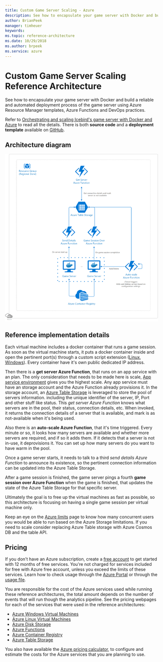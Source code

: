 ```yaml
---
title: Custom Game Server Scaling - Azure
description: See how to encapsulate your game server with Docker and build a reliable and automated deployment process of the game server using Azure Resource Manager templates, Azure Functions and DevOps practices.
author: BrianPeek
manager: timheuer
keywords: 
ms.topic: reference-architecture
ms.date: 10/29/2018
ms.author: brpeek
ms.service: azure
---
```


# Custom Game Server Scaling Reference Architecture

See how to encapsulate your game server with Docker and build a reliable and automated deployment process of the game server using Azure Resource Manager templates, Azure Functions and DevOps practices.

Refer to [Orchestrating and scaling Icebird's game server with Docker and Azure](https://microsoft.github.io/techcasestudies/devops/azure%20app%20service/azure%20functions/2017/04/21/IceBird.html) to read all the details. There is both **source code** and a **deployment template** available on [GitHub](https://github.com/Annonator/FuncyAutoScale).

## Architecture diagram

[![Basic game server hosting using encapsulation](media/multiplayer/multiplayer-basicgameserver-encapsulate.png)](media/multiplayer/multiplayer-basicgameserver-encapsulate.png)

## Reference implementation details

Each virtual machine includes a docker container that runs a game session. As soon as the virtual machine starts, it puts a docker container inside and open the pertinent port(s) through a custom script extension ([Linux](https://docs.microsoft.com/azure/virtual-machines/extensions/custom-script-linux), [Windows](https://docs.microsoft.com/azure/virtual-machines/extensions/custom-script-windows)). Every container have it's own public dedicated IP address.

Then there is a **get server Azure Function**, that runs on an app service with an plan. The only consideration that needs to be made here is scale, [App service environment](https://docs.microsoft.com/azure/app-service/environment/intro) gives you the highest scale. Any app service must have an storage account and the Azure Function already provisions it. In the storage account, an [Azure Table Storage](https://docs.microsoft.com/azure/storage/tables/table-storage-overview) is leveraged to store the pool of servers information. including the unique identifier of the server, IP, Port and other stuff like status. This *get server Azure Function* knows what servers are in the pool, their status, connection details, etc. When invoked, it returns the connection details of a server that is available, and mark is as not-available when it's being used.

Also there is an **auto-scale Azure Function**, that it's time triggered. Every minute or so, it looks how many servers are available and whether more servers are required, and if so it adds them. If it detects that a server is not in-use, it deprovisions it. You can set up how many servers do you want to have warm in the pool.

Once a game server starts, it needs to talk to a third *send details Azure Function* to announce its existence, so the pertinent connection information can be updated into the Azure Table Storage.

After a game session is finished, the game server pings a fourth **game session over Azure Function** when the game is finished, that updates the state of the Azure Table Storage for that specific server.

Ultimately the goal is to free up the virtual machines as fast as possible, so this architecture is focusing on having a single game session per virtual machine only.

Keep an eye on the [Azure limits](https://aka.ms/azurelimits) page to know how many concurrent users you would be able to run based on the Azure Storage limitations. If you need to scale consider replacing Azure Table storage with Azure Cosmos DB and the table API.

## Pricing

If you don't have an Azure subscription, create a [free account](https://aka.ms/azfreegamedev) to get started with 12 months of free services. You're not charged for services included for free with Azure free account, unless you exceed the limits of these services. Learn how to check usage through the [Azure Portal](https://docs.microsoft.com/azure/billing/billing-check-free-service-usage#check-usage-on-the-azure-portal) or through the [usage file](https://docs.microsoft.com/azure/billing/billing-check-free-service-usage#check-usage-through-the-usage-file).

You are responsible for the cost of the Azure services used while running these reference architectures, the total amount depends on the number of events that will run though the analytics pipeline. See the pricing webpages for each of the services that were used in the reference architectures:

- [Azure Windows Virtual Machines](https://azure.microsoft.com/pricing/details/virtual-machines/windows/)
- [Azure Linux Virtual Machines](https://azure.microsoft.com/pricing/details/virtual-machines/linux/)
- [Azure Disk Storage](https://azure.microsoft.com/pricing/details/managed-disks/)
- [Azure Functions](https://azure.microsoft.com/pricing/details/functions/)
- [Azure Container Registry](https://azure.microsoft.com/pricing/details/container-registry/)
- [Azure Table Storage](https://azure.microsoft.com/pricing/details/storage/tables/)

You also have available the [Azure pricing calculator](https://azure.microsoft.com/pricing/calculator/), to configure and estimate the costs for the Azure services that you are planning to use.